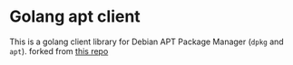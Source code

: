 # Golang apt client

This is a golang client library for Debian APT Package Manager (`dpkg` and `apt`).
forked from [this repo](https://github.com/arduino/go-apt-client)